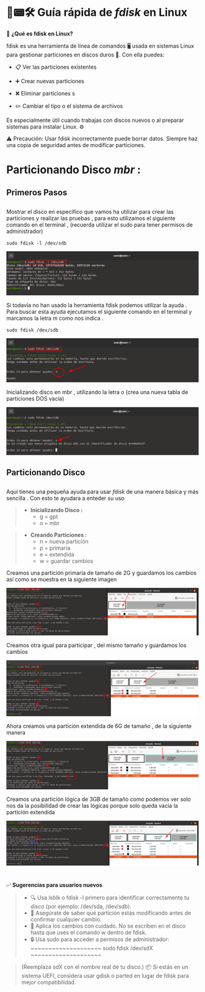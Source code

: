 #
# 💽📟🛠️ Guía rápida de *fdisk* en Linux

🧩 **¿Qué es fdisk en Linux?**

fdisk es una herramienta de línea de comandos 🖥️ usada en sistemas Linux para gestionar particiones en discos duros 💽. Con ella puedes:

   - 📋 Ver las particiones existentes

   - ➕ Crear nuevas particiones

   - ❌ Eliminar particiones
s
   - ✏️ Cambiar el tipo o el sistema de archivos

Es especialmente útil cuando trabajas con discos nuevos o al preparar sistemas para instalar Linux. ⚙️

⚠️ Precaución: Usar fdisk incorrectamente puede borrar datos. Siempre haz una copia de seguridad antes de modificar particiones.


# Particionando Disco *mbr* : 

## Primeros Pasos
##

Mostrar el disco en especifico que vamos ha utilizar para crear las particiones y realizar las pruebas , para esto utilizamos el siguiente comando en el terminal , (recuerda utilizar el sudo para tener permisos de administrador) 

~~~~~~~~~~~~~~~~~~~~~~~
sudo fdisk -l /dev/sdb
~~~~~~~~~~~~~~~~~~~~~~~

![Mostrar Disco](./img_fdisk/1_mostrar_disco.png)

Si todavía no han usado la herramienta fdisk podemos utilizar la ayuda . Para buscar esta ayuda ejecutamos el siguiente comando en el terminal y marcamos la letra m como nos indica .

~~~~~~~~~~~~~~~~~~~~~~~
sudo fdisk /dev/sdb
~~~~~~~~~~~~~~~~~~~~~~~

![Mostrar Ayuda](./img_fdisk/2_mostrar_ayuda.png)


Inicializando disco en mbr , utilizando la letra o (crea una nueva tabla de particiones DOS vacía)

![Inicializar Disco](./img_fdisk/3_inicializar_disco.png)

## Particionando Disco 
##

Aquí tienes una pequeña ayuda para usar *fdisk* de una manera básica y más sencilla . Con esto te ayudara a enteder su uso

 
> - **Inicializando Disco :**
>    - g = gpt
>    - o = mbr

> - **Creando Particiones :**
>   - n = nueva partición
>   - p = primaria
>   - e = extendida
>   - w = guardar cambios


Creamos una partición primaria de tamaño de 2G y guardamos los cambios así como se muestra en la siguiente imagen 

![Primera Primaria](./img_fdisk/4_primaria_1.png)

Creamos otra igual para participar , del mismo tamaño y guardamos los cambios 

![Segunda Primaria](./img_fdisk/4_primaria_2.png)


Ahora creamos una partición extendida de 6G de tamaño , de la siguiente manera 

![Primera Extendida](./img_fdisk/5_extendida_1.png)


Creamos una partición lógica de 3GB de tamaño como podemos ver solo nos da la posibilidad de crear las lógicas porque solo queda vacía la partición extendida 

![Segunda Extendida](./img_fdisk/5_extendida_2.png)


#

✅ **Sugerencias para usuarios nuevos**

>    - 🔍 Usa lsblk o fdisk -l primero para identificar correctamente tu disco (por ejemplo: /dev/sda, /dev/sdb).
>    - 🧠 Asegúrate de saber qué partición estás modificando antes de confirmar cualquier cambio.
>    - 📝 Aplica los cambios con cuidado. No se escriben en el disco hasta que uses el comando w dentro de fdisk.
>    - 🔒 Usa sudo para acceder a permisos de administrador:
    ~~~~~~~~~~~~~~~~~~~~
    sudo fdisk /dev/sdX
    ~~~~~~~~~~~~~~~~~~~~

>    (Reemplaza sdX con el nombre real de tu disco.)
>    📦 Si estás en un sistema UEFI, considera usar gdisk o parted en lugar de fdisk para mejor compatibilidad.